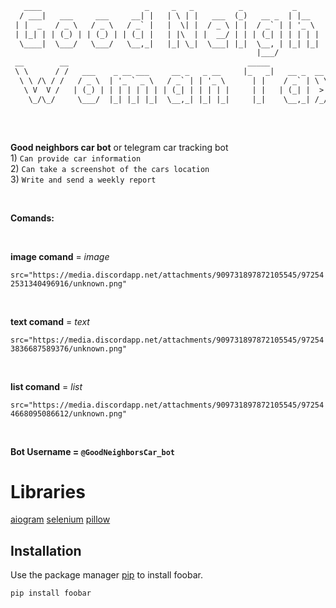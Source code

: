 ```html
   ____                       _     _   _          _           _       _                              
  / ___|   ___     ___     __| |   | \ | |   ___  (_)   __ _  | |__   | |__     ___    _ __   ___     
 | |  _   / _ \   / _ \   / _` |   |  \| |  / _ \ | |  / _` | | '_ \  | '_ \   / _ \  | '__| / __|    
 | |_| | | (_) | | (_) | | (_| |   | |\  | |  __/ | | | (_| | | | | | | |_) | | (_) | | |    \__ \    
  \____|  \___/   \___/   \__,_|   |_| \_|  \___| |_|  \__, | |_| |_| |_.__/   \___/  |_|    |___/    
                                                       |___/                                          
 __        __                                        _____                  _     _               _   
 \ \      / /   ___    _ __ ___     __ _   _ __     |_   _|   __ _  __  __ (_)   | |__     ___   | |_ 
  \ \ /\ / /   / _ \  | '_ ` _ \   / _` | | '_ \      | |    / _` | \ \/ / | |   | '_ \   / _ \  | __|
   \ V  V /   | (_) | | | | | | | | (_| | | | | |     | |   | (_| |  >  <  | |   | |_) | | (_) | | |_ 
    \_/\_/     \___/  |_| |_| |_|  \__,_| |_| |_|     |_|    \__,_| /_/\_\ |_|   |_.__/   \___/   \__|
                                                                                                      
```
<br/>

**Good neighbors car bot** or telegram car tracking bot
<br/>
1)
``Can provide car information``
<br />
2)
``Can take a screenshot of the cars location``
<br />
3)
``Write and send a weekly report``

<br />

**Comands:**

<br />

**image comand** = *image* 
<p>
  <img 
       
    src="https://media.discordapp.net/attachments/909731897872105545/972542531340496916/unknown.png"
  >
</p>

<br />

**text comand** = *text* 

<p>
  <img 
       
    src="https://media.discordapp.net/attachments/909731897872105545/972543836687589376/unknown.png"
  >
</p>


<br />

**list comand** = *list* 

<p>
  <img 
       
    src="https://media.discordapp.net/attachments/909731897872105545/972544668095086612/unknown.png"
  >
</p>

<br />

**Bot Username = ``@GoodNeighborsCar_bot``**


# Libraries

[aiogram](https://github.com/aiogram/aiogram)
[selenium](https://github.com/SeleniumHQ/selenium)
[pillow](https://github.com/python-pillow/Pillow)

## Installation

Use the package manager [pip](https://pip.pypa.io/en/stable/) to install foobar.

```bash
pip install foobar
```
